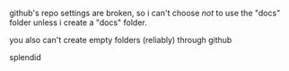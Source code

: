 github's repo settings are broken, so i can't choose *not* to use the "docs" folder 
unless i create a "docs" folder.

you also can't create empty folders (reliably) through github

splendid
